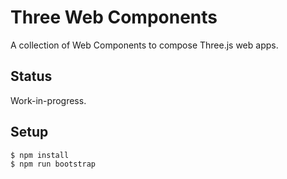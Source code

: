 # Three Web Components

A collection of Web Components to compose Three.js web apps.

## Status

Work-in-progress.

## Setup

    $ npm install
    $ npm run bootstrap

